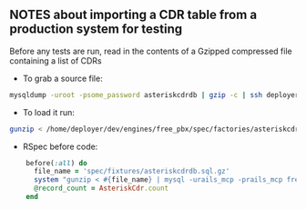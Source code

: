 ## NOTES about importing a CDR table from a production system for testing

Before any tests are run, read in the contents of a Gzipped compressed file containing a list of CDRs

- To grab a source file:

```bash
mysqldump -uroot -psome_password asteriskcdrdb | gzip -c | ssh deployer@testing.host.com 'cat > /home/deployer/dev/engines/free_pbx/spec/fixtures/asteriskcdrdb.sql.gz'
```

- To load it run:

```bash
gunzip < /home/deployer/dev/engines/free_pbx/spec/factories/asteriskcdrdb.sql.gz | mysql -uroot -psome_password free_pbx_test
```

- RSpec before code:
```ruby
    before(:all) do
      file_name = 'spec/fixtures/asteriskcdrdb.sql.gz'
      system "gunzip < #{file_name} | mysql -urails_mcp -prails_mcp free_pbx_test"
      @record_count = AsteriskCdr.count
    end
```

